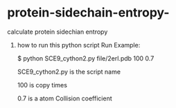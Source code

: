 # protein-sidechain-entropy-
calculate protein sidechian entropy 

1. how to run this python script
   Run Example:
   
   $ python SCE9_cython2.py file/2erl.pdb 100 0.7
   
    SCE9_cython2.py is the script name 
    
    100 is copy times
    
    0.7 is a atom Collision coefficient
